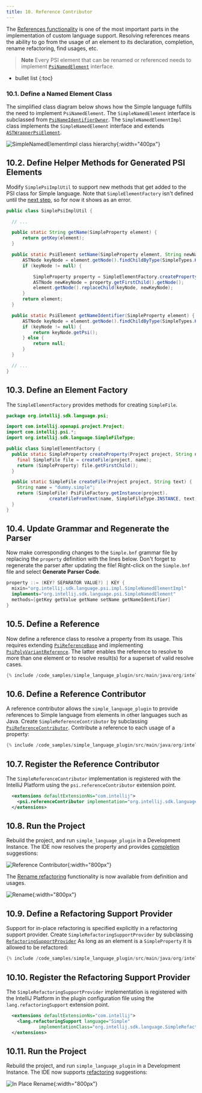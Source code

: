 ```yaml
---
title: 10. Reference Contributor
---
```


The [References functionality](/reference_guide/custom_language_support/references_and_resolve.md) is one of the most important parts in the implementation of custom language support.
Resolving references means the ability to go from the usage of an element to its declaration, completion, rename refactoring, find usages, etc.

> **Note** Every PSI element that can be renamed or referenced needs to implement [`PsiNamedElement`](upsource:///platform/core-api/src/com/intellij/psi/PsiNamedElement.java) interface.

* bullet list
{:toc}

### 10.1. Define a Named Element Class
The simplified class diagram below shows how the Simple language fulfills the need to implement `PsiNamedElement`.
The `SimpleNamedElement` interface is subclassed from [`PsiNameIdentifierOwner`](). 
The `SimpleNamedElementImpl` class implements the `SimpleNamedElement` interface and extends [`ASTWrapperPsiElement`](upsource:///platform/core-impl/src/com/intellij/extapi/psi/ASTWrapperPsiElement.java).

![SimpleNamedElementImpl class hierarchy](img/simple_named_element.png){:width="400px"}
 
## 10.2. Define Helper Methods for Generated PSI Elements
Modify `SimplePsiImplUtil` to support new methods that get added to the PSI class for Simple language. 
Note that `SimpleElementFactory` isn't defined until the [next step](#103-define-an-element-factory), so for now it shows as an error.  

```java
public class SimplePsiImplUtil {

  // ...

  public static String getName(SimpleProperty element) {
      return getKey(element);
  }

  public static PsiElement setName(SimpleProperty element, String newName) {
      ASTNode keyNode = element.getNode().findChildByType(SimpleTypes.KEY);
      if (keyNode != null) {

          SimpleProperty property = SimpleElementFactory.createProperty(element.getProject(), newName);
          ASTNode newKeyNode = property.getFirstChild().getNode();
          element.getNode().replaceChild(keyNode, newKeyNode);
      }
      return element;
  }

  public static PsiElement getNameIdentifier(SimpleProperty element) {
      ASTNode keyNode = element.getNode().findChildByType(SimpleTypes.KEY);
      if (keyNode != null) {
          return keyNode.getPsi();
      } else {
          return null;
      }
  }

  // ...
}
```

## 10.3. Define an Element Factory
The `SimpleElementFactory` provides methods for creating `SimpleFile`.
```java
package org.intellij.sdk.language.psi;

import com.intellij.openapi.project.Project;
import com.intellij.psi.*;
import org.intellij.sdk.language.SimpleFileType;

public class SimpleElementFactory {
  public static SimpleProperty createProperty(Project project, String name) {
    final SimpleFile file = createFile(project, name);
    return (SimpleProperty) file.getFirstChild();
  }

  public static SimpleFile createFile(Project project, String text) {
    String name = "dummy.simple";
    return (SimpleFile) PsiFileFactory.getInstance(project).
                createFileFromText(name, SimpleFileType.INSTANCE, text);
  }
}
```

## 10.4. Update Grammar and Regenerate the Parser
Now make corresponding changes to the `Simple.bnf` grammar file by replacing the `property` definition with the lines below.
Don't forget to regenerate the parser after updating the file! 
Right-click on the `Simple.bnf` file and select **Generate Parser Code**.
```java
property ::= (KEY? SEPARATOR VALUE?) | KEY {
  mixin="org.intellij.sdk.language.psi.impl.SimpleNamedElementImpl"
  implements="org.intellij.sdk.language.psi.SimpleNamedElement" 
  methods=[getKey getValue getName setName getNameIdentifier]
}
```

## 10.5. Define a Reference
Now define a reference class to resolve a property from its usage.
This requires extending [`PsiReferenceBase`](upsource:///platform/core-api/src/com/intellij/psi/PsiReferenceBase.java) and implementing [`PsiPolyVariantReference`](upsource:///platform/core-api/src/com/intellij/psi/PsiPolyVariantReference.java). 
The latter enables the reference to resolve to more than one element or to resolve result(s) for a superset of valid resolve cases.
```java
{% include /code_samples/simple_language_plugin/src/main/java/org/intellij/sdk/language/SimpleReference.java %}
```

## 10.6. Define a Reference Contributor
A reference contributor allows the `simple_language_plugin` to provide references to Simple language from elements in other languages such as Java.
Create `SimpleReferenceContributor` by subclassing [`PsiReferenceContributor`](upsource:///platform/core-api/src/com/intellij/psi/PsiReferenceContributor.java).
Contribute a reference to each usage of a property:
```java
{% include /code_samples/simple_language_plugin/src/main/java/org/intellij/sdk/language/SimpleReferenceContributor.java %}
```

## 10.7. Register the Reference Contributor
The `SimpleReferenceContributor` implementation is registered with the IntelliJ Platform using the `psi.referenceContributor` extension point.
```xml
  <extensions defaultExtensionNs="com.intellij">
    <psi.referenceContributor implementation="org.intellij.sdk.language.SimpleReferenceContributor"/>
  </extensions>
```

## 10.8. Run the Project
Rebuild the project, and run `simple_language_plugin` in a Development Instance.
The IDE now resolves the property and provides [completion](https://www.jetbrains.com/help/idea/auto-completing-code.html#basic_completion) suggestions:

![Reference Contributor](img/reference_contributor.png){:width="800px"}

The [Rename refactoring](https://www.jetbrains.com/help/idea/rename-refactorings.html#invoke-rename-refactoring) functionality is now available from definition and usages.

![Rename](img/rename.png){:width="800px"}

## 10.9. Define a Refactoring Support Provider
Support for in-place refactoring is specified explicitly in a refactoring support provider.
Create `SimpleRefactoringSupportProvider` by subclassing [`RefactoringSupportProvider`](upsource:///platform/lang-api/src/com/intellij/lang/refactoring/RefactoringSupportProvider.java)
As long as an element is a `SimpleProperty` it is allowed to be refactored:
```java
{% include /code_samples/simple_language_plugin/src/main/java/org/intellij/sdk/language/SimpleRefactoringSupportProvider.java %}
```

## 10.10. Register the Refactoring Support Provider
The `SimpleRefactoringSupportProvider` implementation is registered with the IntelliJ Platform in the plugin configuration file using the `lang.refactoringSupport` extension point.
```xml
  <extensions defaultExtensionNs="com.intellij">
    <lang.refactoringSupport language="Simple"  
            implementationClass="org.intellij.sdk.language.SimpleRefactoringSupportProvider"/>
  </extensions>
```

## 10.11. Run the Project
Rebuild the project, and run `simple_language_plugin` in a Development Instance.
The IDE now supports [refactoring](https://www.jetbrains.com/help/idea/rename-refactorings.html) suggestions:

![In Place Rename](img/in_place_rename.png){:width="800px"}
